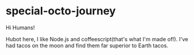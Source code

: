 # special-octo-journey

Hi Humans!

Hubot here, I like Node.js and coffeescript(that's what I'm made of!).
I've had tacos on the moon and find them far superior to Earth tacos.
